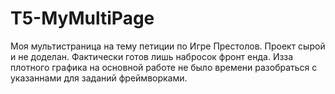 # T5-MyMultiPage
Моя мультистраница на тему петиции по Игре Престолов.  Проект сырой и не доделан. Фактически готов лишь набросок фронт енда. Изза плотного графика на основной работе не было времени разобраться с указаннами для заданий фреймворками.

